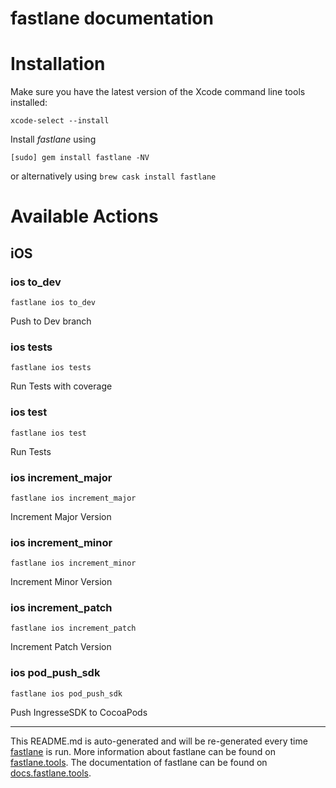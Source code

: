 fastlane documentation
================
# Installation

Make sure you have the latest version of the Xcode command line tools installed:

```
xcode-select --install
```

Install _fastlane_ using
```
[sudo] gem install fastlane -NV
```
or alternatively using `brew cask install fastlane`

# Available Actions
## iOS
### ios to_dev
```
fastlane ios to_dev
```
Push to Dev branch
### ios tests
```
fastlane ios tests
```
Run Tests with coverage
### ios test
```
fastlane ios test
```
Run Tests
### ios increment_major
```
fastlane ios increment_major
```
Increment Major Version
### ios increment_minor
```
fastlane ios increment_minor
```
Increment Minor Version
### ios increment_patch
```
fastlane ios increment_patch
```
Increment Patch Version
### ios pod_push_sdk
```
fastlane ios pod_push_sdk
```
Push IngresseSDK to CocoaPods

----

This README.md is auto-generated and will be re-generated every time [fastlane](https://fastlane.tools) is run.
More information about fastlane can be found on [fastlane.tools](https://fastlane.tools).
The documentation of fastlane can be found on [docs.fastlane.tools](https://docs.fastlane.tools).
